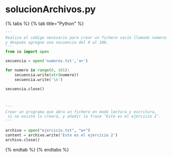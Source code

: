 # solucionArchivos.py

{% tabs %}
{% tab title="Python" %}
```python
'''
Realiza el código necesario para crear un fichero vacío llamado numeros.txt 
y después agregue una secuencia del 0 al 100.
'''
from io import open

secuencia = open('numeros.txt','a+')

for numero in range(0, 101):
    secuencia.write(str(numero))
    secuencia.write('\n')

secuencia.close()



'''
Crear un programa que abra un fichero en modo lectura y escritura,
 si no existe lo creará, y añadir la frase ‘Este es el ejercicio 2’.
'''

archivo = open("ejercicio.txt", "w+")
content = archivo.write('Este es el ejercicio 2')
archivo.close()
```
{% endtab %}
{% endtabs %}

